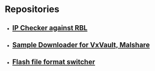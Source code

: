 # Repositories #
- ## [IP Checker against RBL](https://github.com/rubinsaifi/ip_checker) ##
- ## [Sample Downloader for VxVault, Malshare](https://github.com/rubinsaifi/GetSample) ##
- ## [Flash file format switcher](https://github.com/rubinsaifi/swf-format-switcher) ##
